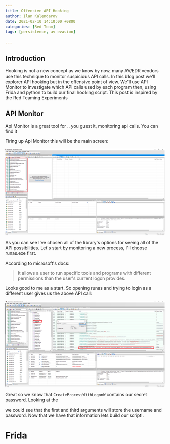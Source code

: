 ```yaml
---
title: Offensive API Hooking
author: Ilan Kalendarov
date: 2021-02-10 14:10:00 +0800
categories: [Red Team]
tags: [persistence, av evasion]

---
```


## Introduction

Hooking is not a new concept as we know by now, many AV/EDR vendors use this technique to monitor suspicious API calls. In this blog post we'll explorer API hooking but in the offensive point of view. We'll use API Monitor to investigate which API calls used by each program  then, using Frida and python to build our final hooking script. This post is inspired by the Red Teaming Experiments 

[blog]: https://www.ired.team/miscellaneous-reversing-forensics/windows-kernel-internals/instrumenting-windows-apis-with-frida	"blog"



## API Monitor

Api Monitor is a great tool for .. you guest it, monitoring api calls. You can find it 

[here]: http://www.rohitab.com/downloads	"here"

Firing up Api Monitor this will be the main screen:

![](https://raw.githubusercontent.com/IlanKalendarov/IlanKalendarov.github.io/main/Images/ApiMonitorHomeScreen.png)

As you can see I've chosen all of the library's options for seeing all of the API possibilities. Let's start by monitoring a new process, I'll choose runas.exe first.

According to microsoft's docs:

> It allows a user to run specific tools and programs with different permissions than the user's current logon provides.

Looks good to me as a start. So opening runas and trying to login as a different user gives us the above API call:

![](https://raw.githubusercontent.com/IlanKalendarov/IlanKalendarov.github.io/main/Images/RunasAPICall.png)

Great so we know that `CreateProcessWithLogonW` contains our secret password. Looking at the 

[msdn docs]: https://docs.microsoft.com/en-us/windows/win32/api/winbase/nf-winbase-createprocesswithlogonw	"msdn docs"

 we could see that the first and third arguments will store the username and password. Now that we have that information lets build our script!.

# Frida




